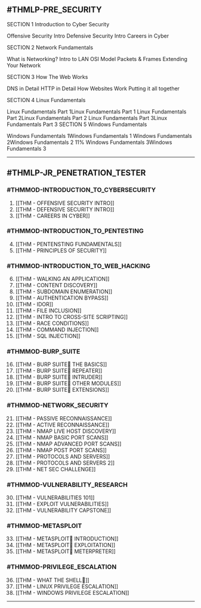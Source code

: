 ## #THMLP-PRE_SECURITY

SECTION 1 Introduction to Cyber Security

Offensive Security Intro
Defensive Security Intro
Careers in Cyber

SECTION 2 Network Fundamentals

What is Networking?
Intro to LAN
OSI Model
Packets & Frames
Extending Your Network

SECTION 3
How The Web Works

DNS in Detail
HTTP in Detail
How Websites Work
Putting it all together

SECTION 4
Linux Fundamentals

Linux Fundamentals Part 1Linux Fundamentals Part 1
Linux Fundamentals Part 2Linux Fundamentals Part 2
Linux Fundamentals Part 3Linux Fundamentals Part 3
SECTION 5
Windows Fundamentals

Windows Fundamentals 1Windows Fundamentals 1
Windows Fundamentals 2Windows Fundamentals 2
11%
Windows Fundamentals 3Windows Fundamentals 3

---
## #THMLP-JR_PENETRATION_TESTER

### #THMMOD-INTRODUCTION_TO_CYBERSECURITY

1. [[THM - OFFENSIVE SECURITY INTRO]]
2. [[THM - DEFENSIVE SECURITY INTRO]]
3. [[THM - CAREERS IN CYBER]]

### #THMMOD-INTRODUCTION_TO_PENTESTING 

4. [[THM - PENTENSTING FUNDAMENTALS]]
5. [[THM - PRINCIPLES OF SECURITY]]

### #THMMOD-INTRODUCTION_TO_WEB_HACKING

6. [[THM - WALKING AN APPLICATION]]
7. [[THM - CONTENT DISCOVERY]]
8. [[THM - SUBDOMAIN ENUMERATION]]
9. [[THM - AUTHENTICATION BYPASS]]
10. [[THM - IDOR]]
11. [[THM - FILE INCLUSION]]
12. [[THM - INTRO TO CROSS-SITE SCRIPTING]]
13. [[THM - RACE CONDITIONS]]
14. [[THM - COMMAND INJECTION]]
15. [[THM - SQL INJECTION]]

### #THMMOD-BURP_SUITE

16. [[THM - BURP SUITE THE BASICS]]
17. [[THM - BURP SUITE REPEATER]]
18. [[THM - BURP SUITE INTRUDER]]
19. [[THM - BURP SUITE OTHER MODULES]]
20. [[THM - BURP SUITE EXTENSIONS]]

### #THMMOD-NETWORK_SECURITY

21. [[THM - PASSIVE RECONNAISSANCE]]
22. [[THM - ACTIVE RECONNAISSANCE]]
23. [[THM - NMAP LIVE HOST DISCOVERY]]
24. [[THM - NMAP BASIC PORT SCANS]]
25. [[THM - NMAP ADVANCED PORT SCANS]]
26. [[THM - NMAP POST PORT SCANS]]
27. [[THM - PROTOCOLS AND SERVERS]]
28. [[THM - PROTOCOLS AND SERVERS 2]]
29. [[THM - NET SEC CHALLENGE]]

### #THMMOD-VULNERABILITY_RESEARCH

30. [[THM - VULNERABILITIES 101]]
31. [[THM - EXPLOIT VULNERABILITIES]]
32. [[THM - VULNERABILITY CAPSTONE]]

### #THMMOD-METASPLOIT

33. [[THM - METASPLOIT INTRODUCTION]]
34. [[THM - METASPLOIT EXPLOITATION]]
35. [[THM - METASPLOIT METERPRETER]]

### #THMMOD-PRIVILEGE_ESCALATION

36. [[THM - WHAT THE SHELL]]
37. [[THM - LINUX PRIVILEGE ESCALATION]]
38. [[THM - WINDOWS PRIVILEGE ESCALATION]]

---

